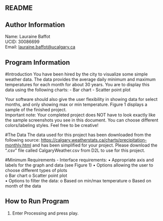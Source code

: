 ## README

Author Information
--------------------------------------------------------------------------------
Name:   Lauraine Baffot   
UCID:   30086699                     
Email:  lauraine.baffot@ucalgary.ca

Program Information
--------------------------------------------------------------------------------
#Introduction 
You have been hired by the city to visualize some simple weather data. The data provides the 
average daily minimum and maximum temperatures for each month for about 30 years. You 
are to display this data using the following charts: 
    - Bar chart 
    - Scatter point plot  

Your software should also give the user flexibility in showing data for select months, and only 
showing max or min temperature. Figure 1 displays a sample of the finished project.  
Important note: Your completed project does NOT have to look exactly like the sample 
screenshots you see in this document. You can choose different colors/labeling styles. Feel 
free to be creative!  

#The Data 
The data used for this project has been downloaded from the following source: 
https://calgary.weatherstats.ca/charts/precipitation-monthly.html 
and has been simplified for your project. Please download the “.csv” file called CalgaryWeather.csv 
from D2L to use for this project.  

#Minimum Requirements 
    - Interface requirements: 
        • Appropriate axis and labels for the graph and data (see Figure 1) 
        • Options allowing the user to choose different types of plots  
            o Bar chart 
            o Scatter point plot  
        • Options to filter the data: 
            o Based on min/max temperature 
            o Based on month of the data 

How to Run Program
--------------------------------------------------------------------------------
1. Enter Processing and press play.
